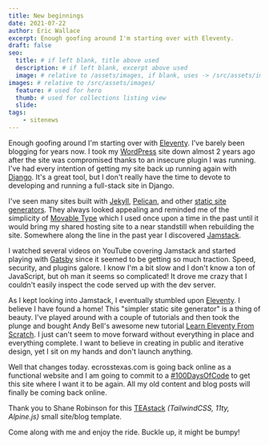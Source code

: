 ```yaml
---
title: New beginnings
date: 2021-07-22
author: Eric Wallace
excerpt: Enough goofing around I'm starting over with Eleventy.
draft: false
seo:
  title: # if left blank, title above used
  description: # if left blank, excerpt above used
  image: # relative to /assets/images, if blank, uses -> /src/assets/images/meta/default.png
images: # relative to /src/assets/images/
  feature: # used for hero
  thumb: # used for collections listing view
  slide:
tags:
    - sitenews
---
```


Enough goofing around I'm starting over with [Eleventy](http://11ty.dev/).  I've barely been blogging for years now.  I took my [WordPress](https://wordpress.org) site down almost 2 years ago after the site was compromised thanks to an insecure plugin I was running. I've had every intention of getting my site back up running again with [Django](https://www.djangoproject.com). It's a great tool, but I don't really have the time to devote to developing and running a full-stack site in Django.

I've seen many sites built with [Jekyll](https://jekyllrb.com), [Pelican](https://blog.getpelican.com), and other [static site generators](https://www.netlify.com/blog/2020/04/14/what-is-a-static-site-generator-and-3-ways-to-find-the-best-one/). They always looked appealing and reminded me of the simplicity of [Movable Type](https://movabletype.org) which I used once upon a time in the past until it would bring my shared hosting site to a near standstill when rebuilding the site.  Somewhere along the line in the past year I discovered [Jamstack](https://github.com/automata/awesome-jamstack).

I watched several videos on YouTube covering Jamstack and started playing with [Gatsby](https://www.gatsbyjs.com) since it seemed to be getting so much traction. Speed, security, and plugins galore. I know I'm a bit slow and I don't know a ton of JavaScript, but oh man it seems so complicated!  It drove me crazy that I couldn't easily inspect the code served up with the dev server.


As I kept looking into Jamstack, I eventually stumbled upon [Eleventy](https://www.11ty.dev). I believe I have found a home! This "simpler static site generator" is a thing of beauty.  I've played around with a couple of tutorials and then took the plunge and bought Andy Bell's awesome new tutorial [Learn Eleventy From Scratch](https://piccalil.li/course/learn-eleventy-from-scratch/).  I just can't seem to move forward without everything in place and everything complete. I want to believe in creating in public and iterative design, yet I sit on my hands and don't launch anything.

Well that changes today. ecrosstexas.com is going back online as a functional website and I am going to commit to a [#100DaysOfCode](https://www.100daysofcode.com) to get this site where I want it to be again. All my old content and blog posts will finally be coming back online.

Thank you to Shane Robinson for this [TEAstack](https://github.com/shanerobinson/tea-base-template) _(TailwindCSS, 11ty, Alpine.js)_ small site/blog template.

Come along with me and enjoy the ride. Buckle up, it might be bumpy!